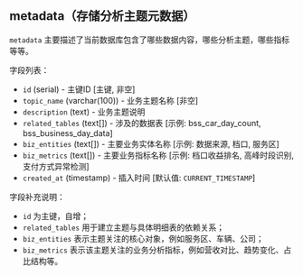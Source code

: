 ## metadata（存储分析主题元数据）

`metadata` 主要描述了当前数据库包含了哪些数据内容，哪些分析主题，哪些指标等等。

字段列表：

- `id` (serial) - 主键ID [主键, 非空]
- `topic_name` (varchar(100)) - 业务主题名称 [非空]
- `description` (text) - 业务主题说明
- `related_tables` (text[]) - 涉及的数据表 [示例: bss_car_day_count, bss_business_day_data]
- `biz_entities` (text[]) - 主要业务实体名称 [示例: 数据来源, 档口, 服务区]
- `biz_metrics` (text[]) - 主要业务指标名称 [示例: 档口收益排名, 高峰时段识别, 支付方式异常检测]
- `created_at` (timestamp) - 插入时间 [默认值: `CURRENT_TIMESTAMP`]

字段补充说明：

- `id` 为主键，自增；
- `related_tables` 用于建立主题与具体明细表的依赖关系；
- `biz_entities` 表示主题关注的核心对象，例如服务区、车辆、公司；
- `biz_metrics` 表示该主题关注的业务分析指标，例如营收对比、趋势变化、占比结构等。
